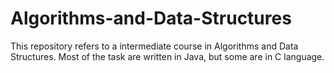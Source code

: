 # Algorithms-and-Data-Structures
This repository refers to a intermediate course in Algorithms and Data Structures. Most of the task are written in Java, but some are in C language.
